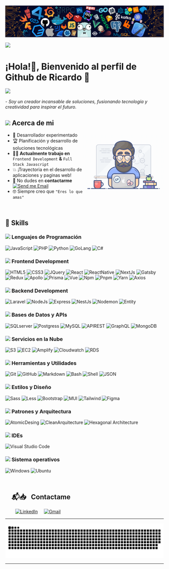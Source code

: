 ![Github Banner](https://github.com/Jaydeep-Yadav/Jaydeep-Yadav/blob/main/banner.png)

<!--horizontal divider(gradiant)-->
<img src="https://user-images.githubusercontent.com/73097560/115834477-dbab4500-a447-11eb-908a-139a6edaec5c.gif">
<!--h1 without bottom border-->

# ¡Hola!👋, Bienvenido al perfil de Github de Ricardo 🚀

<img src="https://readme-typing-svg.herokuapp.com?font=Architects+Daughter&color=22EBF7&size=25&center=false&lines=hey!+its+Kaustav;Full+stack+web+developer...;Data+Science+Enthusiast...;Tech+Blogger...;Active+Open+Source+Contributor..."/>
 
 <p>- <i>Soy un creador incansable de soluciones, fusionando tecnología y creatividad para inspirar el futuro.</i></p>

<!--About Me-->

## <picture><img src = "https://github.com/7oSkaaa/7oSkaaa/blob/main/Images/about_me.gif?raw=true" width = 30px></picture> Acerca de mi

<img align="right" style="width:16rem; height:auto" src="https://raw.githubusercontent.com/Elanza-48/Elanza-48/41a4790484e268102dfdab2b7c59d440d3ffafab/resources/img/geek.gif"/>

- :school: Desarrollador experimentado
- :trophy: Planificación y desarrollo de soluciones tecnológicas
- :technologist: **Actualmente trabajo en** `Frontend Development` **&** `Full Stack Javascript`
- :boom: ¡Trayectoria en el desarrollo de aplicaciones y paginas web!
- :email: No dudes en **contactarme** [![Send me Email](https://img.shields.io/static/v1?label=email&amp;message=richard.usui&amp;color=EA4335&amp;style=flat-square)](mailto:richard.usui@gmail.com)
- :nerd_face: Siempre creo que `"Eres lo que amas"`

<br>

## 👾 Skills

### <picture> <img src = "https://github.com/7oSkaaa/7oSkaaa/blob/main/Images/Programming_Languages.gif?raw=true" width = 20px>  </picture> Lenguajes de Programación

![JavaScript](https://img.shields.io/badge/JavaScript-F7DF1E?style=flat-square&logo=JavaScript&logoColor=white)
![PHP](https://img.shields.io/badge/PHP-777BB4?style=flat-square&logo=php&logoColor=white)
![Python](https://img.shields.io/badge/Python-3776AB?style=flat-square&logo=Python&logoColor=white)
![GoLang](https://img.shields.io/badge/Go-00ADD8?style=flat-square&logo=go&logoColor=white)
![C#](https://img.shields.io/badge/C%23-239120?style=flat-square&logo=c-sharp&logoColor=white)

### <picture> <img src = "https://github.com/7oSkaaa/7oSkaaa/blob/main/Images/Front_End.gif?raw=true" width = 20px>  </picture> Frontend Development

![HTML5](https://img.shields.io/badge/HTML-E34F26?style=flat-square&logo=HTML5&logoColor=white)
![CSS3](https://img.shields.io/badge/CSS-1572B6?style=flat-square&logo=CSS3&logoColor=white)
![JQuery](https://img.shields.io/badge/JQuery-0769AD?style=flat-square&logo=jquery&logoColor=white)
![React](https://img.shields.io/badge/React-61DAFB?style=flat-square&logo=react&logoColor=black)
![ReactNative](https://img.shields.io/badge/React%20Native-61DAFB?style=flat-square&logo=react&logoColor=black)
![NextJs](https://img.shields.io/badge/Next.js-000000?style=flat-square&logo=next.js&logoColor=white)
![Gatsby](https://img.shields.io/badge/Gatsby-663399?style=flat-square&logo=gatsby&logoColor=white)
![Redux](https://img.shields.io/badge/Redux-764ABC?style=flat-square&logo=redux&logoColor=white)
![Apollo](https://img.shields.io/badge/Apollo-311C87?style=flat-square&logo=apollo-graphql&logoColor=white)
![Prisma](https://img.shields.io/badge/Prisma-2D3748?style=flat-square&logo=prisma&logoColor=white)
![Vue](https://img.shields.io/badge/Vue.js-4FC08D?style=flat-square&logo=Vue.js&logoColor=white)
![Npm](https://img.shields.io/badge/npm-CB3837?style=flat-square&logo=npm&logoColor=white)
![Pnpm](https://img.shields.io/badge/pnpm-5C3EE8?style=flat-square&logo=pnpm&logoColor=white)
![Yarn](https://img.shields.io/badge/yarn-2C8EBB?style=flat-square&logo=yarn&logoColor=white)
![Axios](https://img.shields.io/badge/Axios-5A29E4?style=flat-square&logo=Axios&logoColor=white)

### <picture> <img src = "https://github.com/7oSkaaa/7oSkaaa/blob/main/Images/Front_End.gif?raw=true" width = 20px>  </picture> Backend Development

![Laravel](https://img.shields.io/badge/Laravel-FF2D20?style=flat-square&logo=laravel&logoColor=white)
![NodeJs](https://img.shields.io/badge/Node.js-339933?style=flat-square&logo=node.js&logoColor=white)
![Express](https://img.shields.io/badge/Express-000000?style=flat-square&logo=express&logoColor=white)
![NestJs](https://img.shields.io/badge/NestJS-E0234E?style=flat-square&logo=nestjs&logoColor=white)
![Nodemon](https://img.shields.io/badge/Nodemon-76D04B?style=flat-square&logo=nodemon&logoColor=white)
![Entity](https://img.shields.io/badge/Entity%20Framework-512BD4?style=flat-square&logo=.net&logoColor=white)

### <picture> <img src = "https://github.com/7oSkaaa/7oSkaaa/blob/main/Images/CP_PS.gif?raw=true" width = 20px>  </picture> Bases de Datos y APIs

![SQLserver](https://img.shields.io/badge/SQL%20Server-CC2927?style=flat-square&logo=microsoft-sql-server&logoColor=white)
![Postgress](https://img.shields.io/badge/PostgreSQL-336791?style=flat-square&logo=postgresql&logoColor=white)
![MySQL](https://img.shields.io/badge/MySQL-4479A1?style=flat-square&logo=MySQL&logoColor=white)
![APIREST](https://img.shields.io/badge/API%20REST-008000?style=flat-square&logo=api&logoColor=white)
![GraphQL](https://img.shields.io/badge/GraphQL-E10098?style=flat-square&logo=graphql&logoColor=white)
![MongoDB](https://img.shields.io/badge/MongoDB-47A248?style=flat-square&logo=mongodb&logoColor=white)

### <picture> <img src = "https://github.com/7oSkaaa/7oSkaaa/blob/main/Images/Software_Tools.gif?raw=true" width = 20px>  </picture> Servicios en la Nube

![S3](https://img.shields.io/badge/AWS%20S3-569A31?style=flat-square&logo=amazon-s3&logoColor=white)
![EC2](https://img.shields.io/badge/AWS%20EC2-FF9900?style=flat-square&logo=amazon-ec2&logoColor=white)
![Amplify](https://img.shields.io/badge/AWS%20Amplify-FF9900?style=flat-square&logo=aws-amplify&logoColor=white)
![Cloudwatch](https://img.shields.io/badge/AWS%20CloudWatch-FF4F8B?style=flat-square&logo=amazon-cloudwatch&logoColor=white)
![RDS](https://img.shields.io/badge/AWS%20RDS-527FFF?style=flat-square&logo=amazon-rds&logoColor=white)

### <picture> <img src = "https://github.com/7oSkaaa/7oSkaaa/blob/main/Images/Software_Tools.gif?raw=true" width = 20px>  </picture> Herramientas y Utilidades

![Git](https://img.shields.io/badge/Git-F05032?style=flat-square&logo=Git&logoColor=white)
![GitHub](https://img.shields.io/badge/GitHub-181717?style=flat-square&logo=GitHub&logoColor=white)
![Markdown](https://img.shields.io/badge/Markdown-000000?style=flat-square&logo=Markdown&logoColor=white)
![Bash](https://img.shields.io/badge/Bash-4EAA25?style=flat-square&logo=gnu-bash&logoColor=white)
![Shell](https://img.shields.io/badge/Shell-FFD500?style=flat-square&logo=Shell&logoColor=white)
![JSON](https://img.shields.io/badge/JSON-000000?style=flat-square&logo=JSON&logoColor=white)

### <picture> <img src = "https://github.com/7oSkaaa/7oSkaaa/blob/main/Images/Software_Tools.gif?raw=true" width = 20px>  </picture> Estilos y Diseño

![Sass](https://img.shields.io/badge/Sass-CC6699?style=flat-square&logo=sass&logoColor=white)
![Less](https://img.shields.io/badge/Less-1D365D?style=flat-square&logo=less&logoColor=white)
![Bootstrap](https://img.shields.io/badge/Bootstrap-7952B3?style=flat-square&logo=bootstrap&logoColor=white)
![MUI](https://img.shields.io/badge/Material--UI-0081CB?style=flat-square&logo=material-ui&logoColor=white)
![Tailwind](https://img.shields.io/badge/Tailwind%20CSS-38B2AC?style=flat-square&logo=tailwind-css&logoColor=white)
![Figma](https://img.shields.io/badge/Figma-F24E1E?style=flat-square&logo=figma&logoColor=white)

### <picture> <img src = "https://github.com/7oSkaaa/7oSkaaa/blob/main/Images/Software_Tools.gif?raw=true" width = 20px>  </picture> Patrones y Arquitectura

![AtomicDesing](https://img.shields.io/badge/Atomic%20Design-DD0031?style=flat-square&logo=atomicdesign&logoColor=white)
![CleanArquitecture](https://img.shields.io/badge/Clean%20Architecture-007396?style=flat-square&logo=cleanarchitecture&logoColor=white)
![Hexagonal Architecture](https://img.shields.io/badge/Hexagonal%20Architecture-000000?style=flat-square&logo=hexagon&logoColor=white)

### <picture> <img src = "https://github.com/7oSkaaa/7oSkaaa/blob/main/Images/IDEs.gif?raw=true" width = 20px>  </picture> IDEs

![Visual Studio Code](https://img.shields.io/badge/Visual_Studio_Code-007ACC?style=flat-square&logo=Visual-Studio-Code&logoColor=white)

 ### <picture> <img src = "https://github.com/7oSkaaa/7oSkaaa/blob/main/Images/OS.gif?raw=true" width = 20px>  </picture> Sistema operativos

![Windows](https://img.shields.io/badge/Windows-0078D6?style=flat-square&logo=Windows&logoColor=white)
![Ubuntu](https://img.shields.io/badge/Ubuntu-E95420?style=flat-square&logo=Ubuntu&logoColor=white)

<br>

## &nbsp; &nbsp; 📬📥 &nbsp; Contactame
&nbsp; &nbsp; &nbsp; &nbsp; <a href="https://www.linkedin.com/in/ricardo-lópez-camacho-753639173" target="_blank"><img width="105px" alt="LinkedIn" src="https://img.shields.io/badge/LinkedIn%20-%230077B5.svg?&style=flat&logo=linkedin&logoColor=white"/></a></a> &nbsp;&nbsp;&nbsp;
<a href="mailto:richard.usui@gmail.com"><img width="85px" alt="Gmail" src="https://img.shields.io/badge/Gmail-D14836?style=flat&logo=gmail&logoColor=white" /></a> &nbsp; &nbsp; 

------

<p align="center">
  <img  src="https://raw.githubusercontent.com/Elanza-48/Elanza-48/main/resources/img/github-contribution-grid-snake.svg"
    alt="example" />
</p>

------
